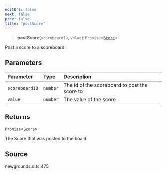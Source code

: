 ```yaml
---
editUrl: false
next: false
prev: false
title: "postScore"
---
```


> **postScore**(`scoreboardID`, `value`): `Promise`\<[`Score`](/api/type-aliases/score/)\>

Post a score to a scoreboard

## Parameters

| Parameter | Type | Description |
| :------ | :------ | :------ |
| `scoreboardID` | `number` | The id of the scoreboard to post the score to |
| `value` | `number` | The value of the score |

## Returns

`Promise`\<[`Score`](/api/type-aliases/score/)\>

The Score that was posted to the board.

## Source

newgrounds.d.ts:475

